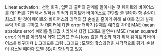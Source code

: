 Linear activation : 선형 회귀, 입력과 출력의 관계를 알아내는 것
                    웨이트와 바이어스를 데이터를 기반해서 알아냄 최적의 웨이트와 바이어스르 판단할 줄 알아야 함
                    손실이 최소화 된 것이 웨이트와 바이어스의 최적의 값
                    손실을 줄이기 위해 ai 예측 값과 실제 수익 차이를 구하고 각 데이터에 대한 error 더하기(실제값 예측값 차이)
                    MAE (mean absolute error) 에러를 절대값 처리해서 더함 (그래프 불연속)
                    MSE (mean squared error) 에러를 제곱해서 더함 (그래프 연속)
                    loss 값을 최소화 하기 위해 웨이트와 바이어스를 바꿔가며 L 그래프를 그림
              L그래프 : 모델의 학습과정을 시각적으로 평가, 손실이 감소될 때마다 모델 성능이 향상되고 있음
                    
